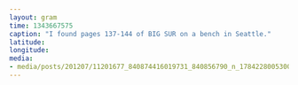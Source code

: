 ```yaml
---
layout: gram
time: 1343667575
caption: "I found pages 137-144 of BIG SUR on a bench in Seattle."
latitude: 
longitude: 
media:
- media/posts/201207/11201677_840874416019731_840856790_n_17842280053000351.jpg
---
```

